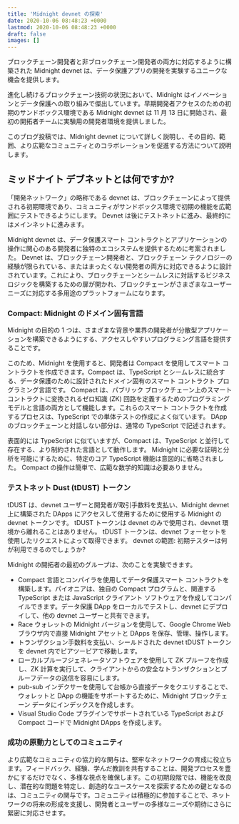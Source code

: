 ```yaml
---
title: 'Midnight devnet の探索'
date: 2020-10-06 08:48:23 +0000
lastmod: 2020-10-06 08:48:23 +0000
draft: false
images: []
---
```


ブロックチェーン開発者と非ブロックチェーン開発者の両方に対応するように構築された Midnight devnet は、データ保護アプリの開発を実験するユニークな機会を提供します。

進化し続けるブロックチェーン技術の状況において、Midnight はイノベーションとデータ保護への取り組みで傑出しています。早期開発者アクセスのための初期のサンドボックス環境である Midnight devnet は 11 月 13 日に開始され、最初の開拓者チームに実験用の開発者環境を提供しました。

このブログ投稿では、Midnight devnet について詳しく説明し、その目的、範囲、より広範なコミュニティとのコラボレーションを促進する方法について説明します。

## ミッドナイト デブネットとは何ですか?

「開発ネットワーク」の略称である devnet は、ブロックチェーンによって提供される初期環境であり、コミュニティがサンドボックス環境で初期の機能を広範囲にテストできるようにします。 Devnet は後にテストネットに進み、最終的にはメインネットに進みます。

Midnight devnet は、データ保護スマート コントラクトとアプリケーションの操作に関心のある開発者に独特のエコシステムを提供するために考案されました。 Devnet は、ブロックチェーン開発者と、ブロックチェーン テクノロジーの経験が限られている、またはまったくない開発者の両方に対応できるように設計されています。これにより、ブロックチェーンとシームレスに対話するビジネス ロジックを構築するための扉が開かれ、ブロックチェーンがさまざまなユーザー ニーズに対応する多用途のプラットフォームになります。

### Compact: Midnight のドメイン固有言語

Midnight の目的の 1 つは、さまざまな背景や業界の開発者が分散型アプリケーションを構築できるようにする、アクセスしやすいプログラミング言語を提供することです。

このため、Midnight を使用すると、開発者は Compact を使用してスマート コントラクトを作成できます。Compact は、TypeScript とシームレスに統合する、データ保護のために設計されたドメイン固有のスマート コントラクト プログラミング言語です。 Compact は、パブリック ブロックチェーン上のスマート コントラクトに変換されるゼロ知識 (ZK) 回路を定義するためのプログラミング モデルと言語の両方として機能します。これらのスマート コントラクトを作成するプロセスは、TypeScript での単体テストの作成によく似ています。 DApp のブロックチェーンと対話しない部分は、通常の TypeScript で記述されます。

表面的には TypeScript に似ていますが、Compact は、TypeScript と並行して存在する、より制約された言語として動作します。 Midnight に必要な証明と分析を可能にするために、特定のコア TypeScript 機能は意図的に省略されました。 Compact の操作は簡単で、広範な数学的知識は必要ありません。

### テストネット Dust (tDUST) トークン

tDUST は、devnet ユーザーと開発者が取引手数料を支払い、Midnight devnet 上に構築された DApps にアクセスして使用するために使用する Midnight の devnet トークンです。 tDUST トークンは devnet のみで使用され、devnet 環境から離れることはありません。 tDUST トークンは、devnet フォーセットを使用したリクエストによって取得できます。 devnet の範囲: 初期テスターは何が利用できるのでしょうか?

Midnight の開拓者の最初のグループは、次のことを実験できます。

- Compact 言語とコンパイラを使用してデータ保護スマート コントラクトを構築します。パイオニアは、独自の Compact プログラムと、関連する TypeScript または JavaScript クライアント ソフトウェアを作成してコンパイルできます。データ保護 DApp をローカルでテストし、devnet にデプロイして、他の devnet ユーザーと共有できます。
- Race ウォレットの Midnight バージョンを使用して、Google Chrome Web ブラウザ内で直接 Midnight アセットと DApps を保存、管理、操作します。
- トランザクション手数料を支払い、シールドされた devnet tDUST トークンを devnet 内でピアツーピアで移動します。
- ローカルプルーフジェネレータソフトウェアを使用して ZK プルーフを作成し、ZK 計算を実行して、クライアントからの安全なトランザクションとプルーフデータの送信を容易にします。
- pub-sub インデクサーを使用して台帳から直接データをクエリすることで、ウォレットと DApp の機能をサポートするために、Midnight ブロックチェーン データにインデックスを作成します。
- Visual Studio Code プラグインでサポートされている TypeScript および Compact コードで Midnight DApps を作成します。

### 成功の原動力としてのコミュニティ

より広範なコミュニティの協力的な関与は、堅牢なネットワークの育成に役立ちます。フィードバック、経験、学んだ教訓を共有することは、開発プロセスを豊かにするだけでなく、多様な視点を確保します。この初期段階では、機能を改良し、潜在的な問題を特定し、創造的なユースケースを探索するための鍵となるのは、コミュニティの関与です。コミュニティは積極的に参加することで、ネットワークの将来の形成を支援し、開発者とユーザーの多様なニーズや期待にさらに緊密に対応させます。
